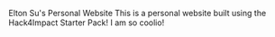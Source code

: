 Elton Su's Personal Website
This is a personal website built using the Hack4Impact Starter Pack!
I am so coolio!